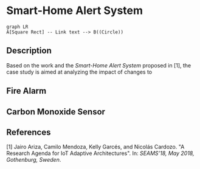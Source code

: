 # Smart-Home Alert System

```mermaid
graph LR
A[Square Rect] -- Link text --> B((Circle))
```
## Description
Based on the work and the *Smart-Home Alert System* proposed in [1], the case study is aimed at analyzing the impact of changes to 

## Fire Alarm 


## Carbon Monoxide Sensor


## References
  [1] Jairo Ariza, Camilo Mendoza, Kelly Garcés, and Nicolás Cardozo. "A Research Agenda for IoT Adaptive Architectures". In: *SEAMS’18, May 2018, Gothenburg, Sweden*.

